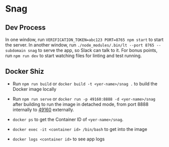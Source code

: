 # Snag

## Dev Process
In one window, run `VERIFICATION_TOKEN=abc123 PORT=8765 npm start` to start the server. In another window, run `./node_modules/.bin/lt --port 8765 --subdomain snag` to serve the app, so Slack can talk to it. For bonus points, run `npm run dev` to start watching files for linting and test running.

## Docker Shiz

- Run `npm run build` or `docker build -t <yer-name>/snag .` to build the Docker image locally

- Run `npm run serve` or `docker run -p 49160:8888 -d <yer-name>/snag` after building to run the image in detached mode, from port 8888 internally to [49160](http://0.0.0.0:49160) externally.

- `docker ps` to get the Container ID of `<yer-name>/snag`.

- `docker exec -it <container id> /bin/bash` to get into the image

- `docker logs <container id>` to see app logs
